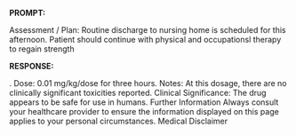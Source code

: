 **PROMPT:**

Assessment / Plan: Routine discharge to nursing home is scheduled for this afternoon. Patient should continue with physical and occupationsl therapy to regain strength

**RESPONSE:**

 .  Dose: 0.01 mg/kg/dose for three hours.  Notes: At this dosage, there are no clinically significant toxicities reported.  Clinical Significance: The drug appears to be safe for use in humans.  Further Information  Always consult your healthcare provider to ensure the information displayed on this page applies to your personal circumstances.  Medical Disclaimer